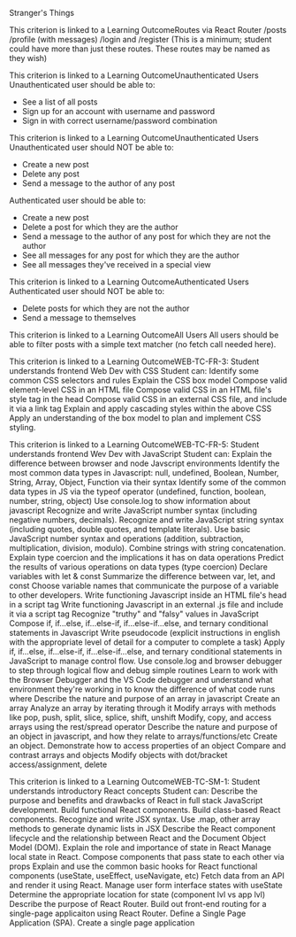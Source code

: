 Stranger's Things


This criterion is linked to a Learning OutcomeRoutes via React Router
/posts
/profile (with messages)
/login and /register
(This is a minimum; student could have more than just these routes. These routes may be named as they wish)

This criterion is linked to a Learning OutcomeUnauthenticated Users
Unauthenticated user should be able to:
- See a list of all posts
- Sign up for an account with username and password
- Sign in with correct username/password combination

This criterion is linked to a Learning OutcomeUnauthenticated Users
Unauthenticated user should NOT be able to:
- Create a new post
- Delete any post
- Send a message to the author of any post

Authenticated user should be able to:
- Create a new post
- Delete a post for which they are the author
- Send a message to the author of any post for which they are not the author
- See all messages for any post for which they are the author
- See all messages they've received in a special view

This criterion is linked to a Learning OutcomeAuthenticated Users
Authenticated user should NOT be able to:
- Delete posts for which they are not the author
- Send a message to themselves

This criterion is linked to a Learning OutcomeAll Users
All users should be able to filter posts with a simple text matcher (no fetch call needed here).

 This criterion is linked to a Learning OutcomeWEB-TC-FR-3: Student understands frontend Web Dev with CSS
Student can: Identify some common CSS selectors and rules Explain the CSS box model Compose valid element-level CSS in an HTML file Compose valid CSS in an HTML file's style tag in the head Compose valid CSS in an external CSS file, and include it via a link tag Explain and apply cascading styles within the above CSS Apply an understanding of the box model to plan and implement CSS styling.

 This criterion is linked to a Learning OutcomeWEB-TC-FR-5: Student understands frontend Wev Dev with JavaScript
Student can: Explain the difference between browser and node Javscript environments Identify the most common data types in Javascript: null, undefined, Boolean, Number, String, Array, Object, Function via their syntax Identify some of the common data types in JS via the typeof operator (undefined, function, boolean, number, string, object) Use console.log to show information about javascript Recognize and write JavaScript number syntax (including negative numbers, decimals). Recognize and write JavaScript string syntax (including quotes, double quotes, and template literals). Use basic JavaScript number syntax and operations (addition, subtraction, multiplication, division, modulo). Combine strings with string concatenation. Explain type coercion and the implications it has on data operations Predict the results of various operations on data types (type coercion) Declare variables with let & const Summarize the difference between var, let, and const Choose variable names that communicate the purpose of a variable to other developers. Write functioning Javascript inside an HTML file's head in a script tag Write functioning Javascript in an external .js file and include it via a script tag Recognize "truthy" and "falsy" values in JavaScript Compose if, if...else, if...else-if, if...else-if...else, and ternary conditional statements in Javascript Write pseudocode (explicit instructions in english with the appropriate level of detail for a computer to complete a task) Apply if, if...else, if...else-if, if...else-if...else, and ternary conditional statements in JavaScript to manage control flow. Use console.log and browser debugger to step through logical flow and debug simple routines Learn to work with the Browser Debugger and the VS Code debugger and understand what environment they're working in to know the difference of what code runs where Describe the nature and purpose of an array in javascript Create an array Analyze an array by iterating through it Modify arrays with methods like pop, push, split, slice, splice, shift, unshift Modify, copy, and access arrays using the rest/spread operator Describe the nature and purpose of an object in javascript, and how they relate to arrays/functions/etc Create an object. Demonstrate how to access properties of an object Compare and contrast arrays and objects Modify objects with dot/bracket access/assignment, delete

 This criterion is linked to a Learning OutcomeWEB-TC-SM-1: Student understands introductory React concepts
Student can: Describe the purpose and benefits and drawbacks of React in full stack JavaScript development. Build functional React components. Build class-based React components. Recognize and write JSX syntax. Use .map, other array methods to generate dynamic lists in JSX Describe the React component lifecycle and the relationship between React and the Document Object Model (DOM). Explain the role and importance of state in React Manage local state in React. Compose components that pass state to each other via props Explain and use the common basic hooks for React functional components (useState, useEffect, useNavigate, etc) Fetch data from an API and render it using React. Manage user form interface states with useState Determine the appropriate location for state (component lvl vs app lvl) Describe the purpose of React Router. Build out front-end routing for a single-page applicaiton using React Router. Define a Single Page Application (SPA). Create a single page application
